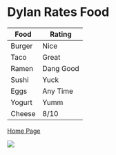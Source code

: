 # Dylan Rates Food

| Food | Rating |
| --- | --- |
| Burger | Nice |
| Taco | Great |
| Ramen | Dang Good |
| Sushi | Yuck |
| Eggs | Any Time |
| Yogurt | Yumm |
| Cheese | 8/10 |

[Home Page](README.md)

![](https://upload.wikimedia.org/wikipedia/commons/thumb/6/6d/Good_Food_Display_-_NCI_Visuals_Online.jpg/1920px-Good_Food_Display_-_NCI_Visuals_Online.jpg)
